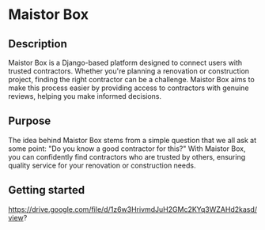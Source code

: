 # Maistor Box

## Description
Maistor Box is a Django-based platform designed to connect users with trusted contractors. Whether you're planning a renovation or construction project, finding the right contractor can be a challenge. Maistor Box aims to make this process easier by providing access to contractors with genuine reviews, helping you make informed decisions.

## Purpose
The idea behind Maistor Box stems from a simple question that we all ask at some point: "Do you know a good contractor for this?"
With Maistor Box, you can confidently find contractors who are trusted by others, ensuring quality service for your renovation or construction needs.

## Getting started

https://drive.google.com/file/d/1z6w3HrivmdJuH2GMc2KYq3WZAHd2kasd/view?